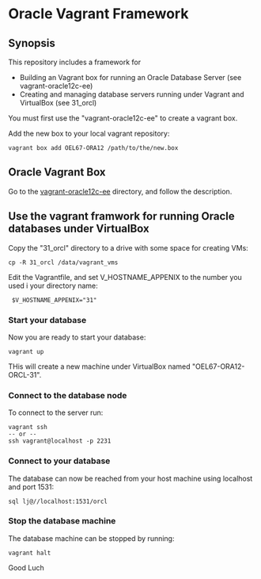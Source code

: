 # Oracle Vagrant Framework

## Synopsis

This repository includes a framework for 
- Building an Vagrant box for running an Oracle Database Server (see vagrant-oracle12c-ee)
- Creating and managing database servers running under Vagrant and VirtualBox (see 31_orcl)

You must first use the "vagrant-oracle12c-ee" to create a vagrant box.

Add the new box to your local vagrant repository:
```
vagrant box add OEL67-ORA12 /path/to/the/new.box
```

## Oracle Vagrant Box

Go to the [vagrant-oracle12c-ee](./vagrant-oracle12c-ee) directory, and follow the description.

## Use the vagrant framwork for running Oracle databases under VirtualBox

Copy the "31_orcl" directory to a drive with some space for creating VMs:
```
cp -R 31_orcl /data/vagrant_vms
```
Edit the Vagrantfile, and set V_HOSTNAME_APPENIX to the number you used i your directory name: 

```
 $V_HOSTNAME_APPENIX="31"
```

### Start your database
Now you are ready to start your database:
```
vagrant up
```

THis will create a new machine under VirtualBox named "OEL67-ORA12-ORCL-31".
### Connect to the database node
To connect to the server run:
```
vagrant ssh
-- or --
ssh vagrant@localhost -p 2231
```

### Connect to your database
The database can now be reached from your host machine using localhost and port 1531:
```
sql lj@//localhost:1531/orcl
```
### Stop the database machine
The database machine can be stopped by running:
```
vagrant halt
```
Good Luch
